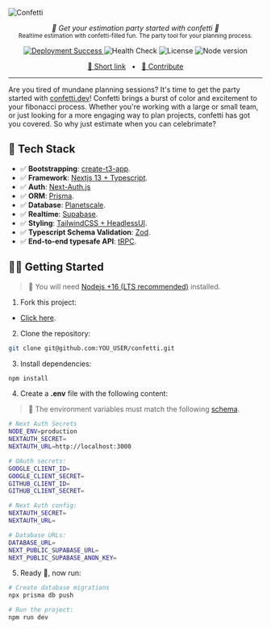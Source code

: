 ![Confetti](https://github.com/awtkns/confetti/blob/main/public/banner.png)

<p align="center">
  <em>🥳 Get your estimation party started with confetti 🥳</em></br>
  <sub>Realtime estimation with confetti-filled fun. The party tool for your planning process.</sub>
</p>
<p align="center">
 <a href="https://confetti.dev/" target="_blank">
  <img alt="Deployment Success" src="https://img.shields.io/github/deployments/awtkns/confetti/production?color=2334D058&label=Deployment" />
 </a>
 <img alt="Health Check" src="https://img.shields.io/github/actions/workflow/status/awtkns/confetti/healthcheck.yml?label=Health%20Check&color=2334D058" />
 <img alt="License" src="https://img.shields.io/github/license/awtkns/confetti?color=2334D058" />
 <img alt="Node version" src="https://img.shields.io/static/v1?label=node&message=%20%3E=16.0.0&logo=node.js&color=2334D058" />
</p>

<p align="center">
<a href="https://confetti.dev">🔗 Short link</a>
<span>&nbsp;&nbsp;•&nbsp;&nbsp;</span>
<a href="#-getting-started">🤝 Contribute</a>
</p>

---

Are you tired of mundane planning sessions? It's time to get the party started with 
<a href="https://confetti.dev/" target="_blank">confetti.dev</a>! Confetti brings a burst of color and excitement 
to your fibonacci process. Whether you're working with a large or small team, or just looking for a more 
engaging way to plan projects, confetti has got you covered. So why just estimate when you can celebrimate?

## 🚀 Tech Stack

- ✅ **Bootstrapping**: [create-t3-app](https://create.t3.gg).
- ✅ **Framework**: [Nextjs 13 + Typescript](https://nextjs.org/).
- ✅ **Auth**: [Next-Auth.js](https://next-auth.js.org)
- ✅ **ORM**: [Prisma](https://prisma.io).
- ✅ **Database**: [Planetscale](https://planetscale.com/).
- ✅ **Realtime**: [Supabase](https://supabase.com/).
- ✅ **Styling**: [TailwindCSS + HeadlessUI](https://tailwindcss.com).
- ✅ **Typescript Schema Validation**: [Zod](https://github.com/colinhacks/zod).
- ✅ **End-to-end typesafe API**: [tRPC](https://trpc.io/).

## 👨‍🚀 Getting Started

> 🚧 You will need [Nodejs +16 (LTS recommended)](https://nodejs.org/en/) installed.

1. Fork this project:

- [Click here](https://github.com/awtkns/confetti/fork).

2. Clone the repository:

```bash
git clone git@github.com:YOU_USER/confetti.git
```

3. Install dependencies:

```bash
npm install
```

4. Create a **.env** file with the following content:

> 🚧 The environment variables must match the following [schema](https://github.com/awtkns/confetti/blob/main/src/env/schema.mjs#L8).

```bash
# Next Auth Secrets
NODE_ENV=production
NEXTAUTH_SECRET=
NEXTAUTH_URL=http://localhost:3000

# OAuth secrets:
GOOGLE_CLIENT_ID=
GOOGLE_CLIENT_SECRET=
GITHUB_CLIENT_ID=
GITHUB_CLIENT_SECRET=

# Next Auth config:
NEXTAUTH_SECRET=
NEXTAUTH_URL=

# Database URLs:
DATABASE_URL=
NEXT_PUBLIC_SUPABASE_URL=
NEXT_PUBLIC_SUPABASE_ANON_KEY=
```

5. Ready 🥳, now run:

```bash
# Create database migrations
npx prisma db push

# Run the project:
npm run dev
```
